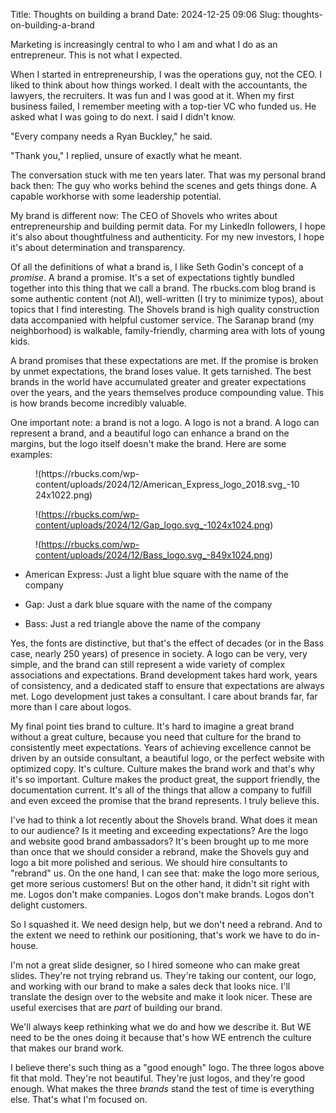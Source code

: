 Title: Thoughts on building a brand
Date: 2024-12-25 09:06
Slug: thoughts-on-building-a-brand

Marketing is increasingly central to who I am and what I do as an entrepreneur. This is not what I expected. 

When I started in entrepreneurship, I was the operations guy, not the CEO. I liked to think about how things worked. I dealt with the accountants, the lawyers, the recruiters. It was fun and I was good at it. When my first business failed, I remember meeting with a top-tier VC who funded us. He asked what I was going to do next. I said I didn't know. 

"Every company needs a Ryan Buckley," he said. 

"Thank you," I replied, unsure of exactly what he meant. 

The conversation stuck with me ten years later. That was my personal brand back then: The guy who works behind the scenes and gets things done. A capable workhorse with some leadership potential. 

My brand is different now: The CEO of Shovels who writes about entrepreneurship and building permit data. For my LinkedIn followers, I hope it's also about thoughtfulness and authenticity. For my new investors, I hope it's about determination and transparency.

Of all the definitions of what a brand is, I like Seth Godin's concept of a *promise*. A brand a promise. It's a set of expectations tightly bundled together into this thing that we call a brand. The rbucks.com blog brand is some authentic content (not AI), well-written (I try to minimize typos), about topics that I find interesting. The Shovels brand is high quality construction data accompanied with helpful customer service. The Saranap brand (my neighborhood) is walkable, family-friendly, charming area with lots of young kids. 

A brand promises that these expectations are met. If the promise is broken by unmet expectations, the brand loses value. It gets tarnished. The best brands in the world have accumulated greater and greater expectations over the years, and the years themselves produce compounding value. This is how brands become incredibly valuable.

One important note: a brand is not a logo. A logo is not a brand. A logo can represent a brand, and a beautiful logo can enhance a brand on the margins, but the logo itself doesn't make the brand. Here are some examples:

<figure class="wp-block-image size-large">!(https://rbucks.com/wp-content/uploads/2024/12/American_Express_logo_2018.svg_-1024x1022.png)

!(https://rbucks.com/wp-content/uploads/2024/12/Gap_logo.svg_-1024x1024.png)

!(https://rbucks.com/wp-content/uploads/2024/12/Bass_logo.svg_-849x1024.png)
</figure>

- American Express: Just a light blue square with the name of the company

- Gap: Just a dark blue square with the name of the company

- Bass: Just a red triangle above the name of the company

Yes, the fonts are distinctive, but that's the effect of decades (or in the Bass case, nearly 250 years) of presence in society. A logo can be very, very simple, and the brand can still represent a wide variety of complex associations and expectations. Brand development takes hard work, years of consistency, and a dedicated staff to ensure that expectations are always met. Logo development just takes a consultant. I care about brands far, far more than I care about logos.

My final point ties brand to culture. It's hard to imagine a great brand without a great culture, because you need that culture for the brand to consistently meet expectations. Years of achieving excellence cannot be driven by an outside consultant, a beautiful logo, or the perfect website with optimized copy. It's culture. Culture makes the brand work and that's why it's so important. Culture makes the product great, the support friendly, the documentation current. It's all of the things that allow a company to fulfill and even exceed the promise that the brand represents. I truly believe this. 

I've had to think a lot recently about the Shovels brand. What does it mean to our audience? Is it meeting and exceeding expectations? Are the logo and website good brand ambassadors? It's been brought up to me more than once that we should consider a rebrand, make the Shovels guy and logo a bit more polished and serious. We should hire consultants to "rebrand" us. On the one hand, I can see that: make the logo more serious, get more serious customers! But on the other hand, it didn't sit right with me. Logos don't make companies. Logos don't make brands. Logos don't delight customers. 

So I squashed it. We need design help, but we don't need a rebrand. And to the extent we need to rethink our positioning, that's work we have to do in-house.

I'm not a great slide designer, so I hired someone who can make great slides. They're not trying rebrand us. They're taking our content, our logo, and working with our brand to make a sales deck that looks nice. I'll translate the design over to the website and make it look nicer. These are useful exercises that are *part* of building our brand. 

We'll always keep rethinking what we do and how we describe it. But WE need to be the ones doing it because that's how WE entrench the culture that makes our brand work. 

I believe there's such thing as a "good enough" logo. The three logos above fit that mold. They're not beautiful. They're just logos, and they're good enough. What makes the three *brands* stand the test of time is everything else. That's what I'm focused on.